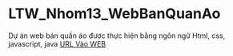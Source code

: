 # LTW_Nhom13_WebBanQuanAo
Dự án web bán quần áo được thực hiện bằng ngôn ngữ Html, css, javascript, java
[URL Vào WEB](https://nao2522004.github.io/LTW_Nhom13_WebBanQuanAo/index.html)